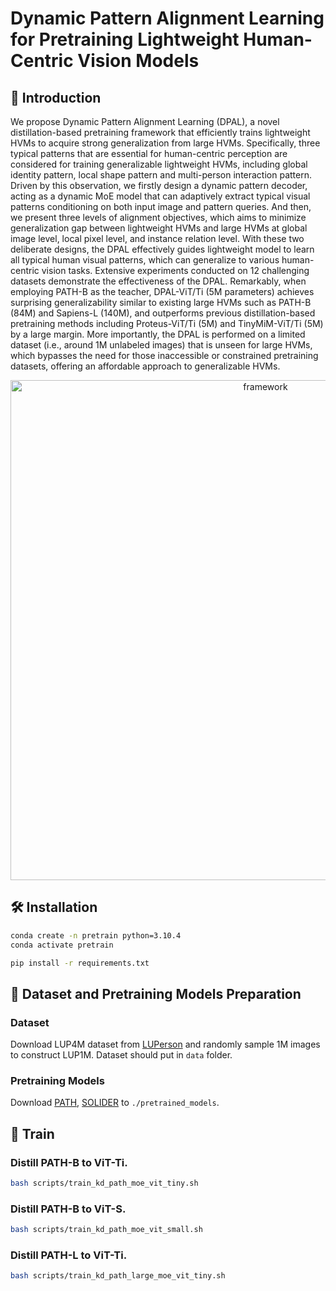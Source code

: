 # Dynamic Pattern Alignment Learning for Pretraining Lightweight Human-Centric Vision Models
## 📝 Introduction
We propose Dynamic Pattern Alignment Learning (DPAL), a novel distillation-based pretraining framework that efficiently trains lightweight HVMs to acquire strong generalization from large HVMs. 
Specifically, three typical patterns that are essential for human-centric perception are considered for training generalizable lightweight HVMs, including global identity pattern, local shape pattern and multi-person interaction pattern. 
Driven by this observation, we firstly design a dynamic pattern decoder, acting as a dynamic MoE model that can adaptively extract typical visual patterns conditioning on both input image and pattern queries.
And then, we present three levels of alignment objectives, which aims to minimize generalization gap between lightweight HVMs and large HVMs at global image level, local pixel level, and instance relation level. 
With these two deliberate designs, the DPAL effectively guides lightweight model to learn all typical human visual patterns, which can generalize to various human-centric vision tasks. 
Extensive experiments conducted on 12 challenging datasets demonstrate the effectiveness of the DPAL. Remarkably, when employing PATH-B as the teacher, DPAL-ViT/Ti (5M parameters) achieves surprising generalizability similar to existing large HVMs such as PATH-B (84M) and Sapiens-L (140M), and outperforms previous distillation-based pretraining methods including Proteus-ViT/Ti (5M) and TinyMiM-ViT/Ti (5M) by a large margin. More importantly, the DPAL is performed on a limited dataset (i.e., around 1M unlabeled images) that is unseen for large HVMs, which bypasses the need for those inaccessible or constrained pretraining datasets, offering an affordable approach to generalizable HVMs. 

<div style="text-align: center;">
  <img src="https://anonymous.4open.science/api/repo/DPAL-23D6/file/asserts/framework.png?v=1abd347d" alt="framework" width="800" />
</div>

## 🛠️ Installation
```sh
conda create -n pretrain python=3.10.4
conda activate pretrain

pip install -r requirements.txt
```

## 📖 Dataset and Pretraining Models Preparation
### Dataset
Download LUP4M dataset from [LUPerson](https://github.com/DengpanFu/LUPerson) and randomly sample 1M images to construct LUP1M. Dataset should put in `data` folder.
### Pretraining Models
Download [PATH](https://github.com/OpenGVLab/HumanBench/tree/main/PATH), [SOLIDER](https://github.com/tinyvision/SOLIDER) to `./pretrained_models`.

## 🚀 Train
### Distill PATH-B to ViT-Ti.
```sh
bash scripts/train_kd_path_moe_vit_tiny.sh
```
### Distill PATH-B to ViT-S.
```sh
bash scripts/train_kd_path_moe_vit_small.sh
```
### Distill PATH-L to ViT-Ti.
```sh
bash scripts/train_kd_path_large_moe_vit_tiny.sh
```